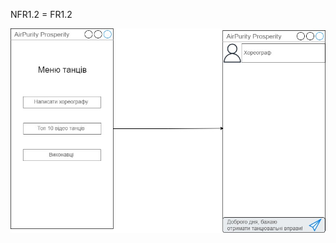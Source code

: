 NFR1.2 = FR1.2

![FR](/1-SoftwareRequirements/1.4-FuncNonFuncRequirements/1.4.4-NFRUserInterfaceOUTPUT/NFR1.2.jpg)
